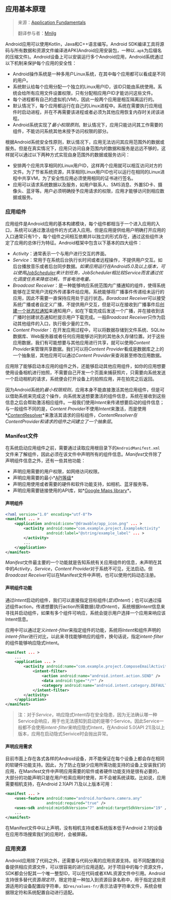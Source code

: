 ## 应用基本原理

> 来源：[Application Fundamentals][android-fundamentals]
>
> 翻译参与者：[Mnilg](https://github.com/mnilg/)

Android应用可以使用Kotlin，Java和C++语言编写。Android SDK编译工具将源码与所有数据和资源文件编译进APK(Android应用安装包，一种以`.apk`为后缀名的压缩文件)。Android设备上可以安装运行多个Android应用，Android系统通过以下机制来保护每个应用的安全性：

- Android操作系统是一种多用户Linux系统，在其中每个应用都可以看成是不同的用户。
- 系统默认给每个应用分配一个独立的Linux用户ID，该ID只能由系统使用。系统会给所有应用文件设置权限，只有分配相应用户ID才能访问这些文件。
- 每个进程都有自己的虚拟机(VM)，因此一般两个应用是相互隔离运行的。
- 默认情况下，每个应用都运行在自己的Linux进程中。系统在需要执行应用组件时启动进程，并在不再需要该进程或者必须为其他应用恢复内存时关闭该进程。
- Android系统实现了*最小权限原则*。默认情况下，应用只能访问其工作需要的组件，不能访问系统其他未授予访问权限的部分。

根据Android系统安全性原则，默认情况下，应用无法访问其应用范围外的数据或服务。但是在真实情况下，应用只访问自身范围内的数据和服务是远远不够的，这样就可以通过以下两种方式实现自身范围外的数据或服务访问：

- 安排两个应用共享相同的Linux用户ID，这样两个应用就可以相互访问对方的文件。为了节省系统资源，共享相同Linux用户ID也可以运行在相同的Linux进程中共享VM，为了安全性应用必须使用相同的证书进行签名。
- 应用可以请求系统数据以及服务，如用户联系人、SMS消息、外置SD卡、摄像头、蓝牙等。用户必须明确授予应用请求的权限，应用才能够访问到相应数据或服务。

### 应用组件

应用组件是Android应用的基本构建模块，每个组件都相当于一个进入应用的入口，系统可以通过激活组件的方式进入应用。但是应用提供给用户明确打开应用的入口通常只有1个，每个组件之间相互依赖并以独立的形式存在，通过这些组件决定了应用的总体行为特征。Android框架中包含以下基本的四大组件：

- *Activity*：通常表示一个与用户进行交互的界面。
- *Service*：常用于在系统后台执行长时间或者远程操作，不提供用户交互。如后台播放音乐或者后台同步数据。*如果应用运行在Android5.0及以上版本，可以使用[JobScheduler](job-scheduler)来计划任务，JobScheduler相比较Service而言通过优化调度任务来降低功耗，节省电池电量。*
- *Broadcast Receiver*：是一种能够响应系统范围内广播通知的组件，使得系统能够在正常用户流程外传递事件给应用。系统能够将广播事件传递给未运行的应用，因此不需要一直保持应用处于运行状态。*Boradcast Receiver*可以接受系统广播或者自定义广播，不提供用户交互，但是可以在接收到广播事件后[创建一个状态栏通知](create-a-status-bar-notification)来通知用户，如在下载完成后发送一个广播，并在接收到该广播时创建状态通知栏提示用户下载完成。一般*Broadcast Receiver*只作为启动其他组件的入口，执行极少量的工作。
- *Content Provider*：在开发应用过程中，可以将数据存储到文件系统、SQLite数据库、Web服务器或者任何应用能够访问到的其他永久存储位置。对于这些应用数据，我们有可能想要与其他应用进行共享，就可以使用*Content Provider*来管理共享数据。我们可以将*Content Provider*看成是数据库之上的一个抽象层，其他应用可以通过*Content Provider*来查询甚至修改应用数据。

应用除了能够启动本应用的组件之外，还能够启动其他应用组件，如你的应用想要使用设备相机进行拍照，不需要自己开发一个页面来捕获照片，只需要向系统发送一个启动相机的请求，系统便会打开设备上的拍照应用，并在拍完之后返回。

因为Android系统的*最小权限规则*，应用本身不能直接激活其他应用组件，但是可以借助系统来完成这个操作，向系统发送想要激活的组件信息，系统在接收到这些信息之后会帮助激活相应组件。一般我们使用*Intent*来传递想要启动的组件信息；与一般组件不同的是，*Content Provider*不使用*Intent*来激活，而是使用*[ContentResolver](content-resolver)*来激活其请求的目标组件，*ContentResolver在ContentProvider和请求的组件之间建立了一个抽象层*。

### Manifest文件

在系统启动应用组件之前，需要通过读取应用根目录下的`AndroidManifest.xml `文件来了解组件，因此必须在该文件中声明所有的组件信息。*Manifest*文件除了声明组件信息之外，还有一些其他功能：

- 声明应用需要的用户权限，如网络访问权限。
- 声明应用需要的最小*[API等级][api-level]*
- 声明应用使用或者需要的硬件和软件功能支持，如相机、蓝牙服务等。
- 声明应用需要链接使用的API库，如*[Google Maps library](http://code.google.com/android/add-ons/google-apis/maps-overview.html)*。

#### 声明组件

```xml
<?xml version="1.0" encoding="utf-8"?>
<manifest ... >
    <application android:icon="@drawable/app_icon.png" ... >
        <activity android:name="com.example.project.ExampleActivity"
                  android:label="@string/example_label" ... >
        </activity>
        ...
    </application>
</manifest>
```

*Manifest*文件最主要的一个功能就是告知系统有关应用组件的信息，未声明在其中的*Activity*，*Service*，*Content Provider*对于系统不可见，无法启动。但*Broadcast Receiver*可以在Manifest文件中声明，也可以使用代码动态注册。

#### 声明组件功能

通过*Intent*启动的组件，我们可以直接指定目标组件(*显式Intent*)；也可以通过描述组件action，传递想要执行action所需数据(*隐式Intent*)，系统根据*Intent*信息来寻找并启动组件，如果有多个组件可响应，系统会提示用户选择一个应用来响应该Intent信息。

应用中可以通过定义*intent-filter*来指定组件的功能，系统将*Intent*和组件声明的*intent-filter*进行对比，以此来寻找能够响应的组件，换句话说，指定*intent-filter*的组件能够响应隐式Intent。

```xml
<manifest ... >
    ...
    <application ... >
        <activity android:name="com.example.project.ComposeEmailActivity">
            <intent-filter>
                <action android:name="android.intent.action.SEND" />
                <data android:type="*/*" />
                <category android:name="android.intent.category.DEFAULT" />
            </intent-filter>
        </activity>
    </application>
</manifest>
```

> 注：对于*Service*，响应隐式Intent存在安全隐患，因为无法确认哪一种Service会响应，用于也无法感知到启动的是哪个Service。因此Service一般都不会使用*intent-filter*来响应隐式Intent，在Android 5.0(API 21)及以上版本，应用在启动隐式Serivice时会抛出异常。

#### 声明应用需求

目前市面上存在各式各样的Android设备，并不能保证在每个设备上都会存在相同的软硬件功能支持。因此，为了防止在缺少应用所需功能支持的设备上安装我们的应用，在Manifest文件中声明应用需要的软件或者硬件功能支持是很有必要的，大部分的功能声明只是在用户检索应用时使用，并不会被系统读取。比如说，应用需要相机支持，在Android 2.1(API 7)及以上版本可用：

```xml
<manifest ... >
    <uses-feature android:name="android.hardware.camera.any"
                  android:required="true" />
    <uses-sdk android:minSdkVersion="7" android:targetSdkVersion="19" />
    ...
</manifest>
```

在Manifest文件中以上声明，没有相机支持或者系统版本低于Android 2.1的设备在应用市场搜索我们的应用时，会被屏蔽。

### 应用资源

Android应用除了代码之外，还需要与代码分离的应用资源支持。给不同配置的设备提供相应资源文件，可以很容易的进行应用适配。对于项目中的每个资源文件，SDK都会分配其一个唯一整型ID，可以在代码或者XML资源文件中引用。Android支持很多替代资源*限定符*，限定符是一种加入到资源目录名称中，用于指定这些资源适用的设备配置段字符串，如`res/values-fr/`表示法语字符串文件，系统会根据限定符和系统配置自动进行适配。 



[android-fundamentals]: https://developer.android.google.cn/guide/components/fundamentals	"Android Fundamentals"
[job-scheduler]: https://developer.android.google.cn/reference/android/app/job/JobScheduler.html	"JobScheduler"
[create-a-status-bar-notification]: https://developer.android.google.cn/guide/topics/ui/notifiers/notifications.html	"create a status bar notification"
[content-resolver]: https://developer.android.google.cn/reference/android/content/ContentResolver.html	"ContentResolver"
[api-level]: https://developer.android.google.cn/guide/topics/manifest/uses-sdk-element.html#ApiLevels	"API Level"
[google-map-library]: http://code.google.com/android/add-ons/google-apis/maps-overview.html	"Google Maps library"